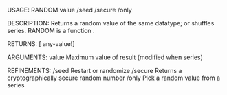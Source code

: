 USAGE:
     RANDOM value /seed /secure /only

DESCRIPTION:
     Returns a random value of the same datatype; or shuffles series.
     RANDOM is a function .

RETURNS: [<opt> any-value!]

ARGUMENTS:
    value
        Maximum value of result (modified when series)

REFINEMENTS:
    /seed
        Restart or randomize
    /secure
        Returns a cryptographically secure random number
    /only
        Pick a random value from a series
